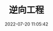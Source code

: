 ---
pageComponent:
  name: Catalogue
  data:
    key: 02.cybersecurity/01.逆向工程
    description: 逆向工程
title: 逆向工程
date: 2022-07-20 11:05:42
permalink: /cs/reverse/
sidebar: false
article: false
comment: false
editLink: false
---